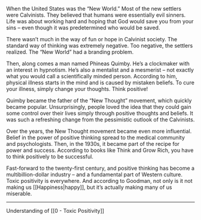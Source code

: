 When the United States was the “New World.” Most of the new settlers were Calvinists. They believed that humans were essentially evil sinners. Life was about working hard and hoping that God would save you from your sins – even though it was predetermined who would be saved. 

There wasn’t much in the way of fun or hope in Calvinist society. The standard way of thinking was extremely negative. Too negative, the settlers realized. The “New World” had a branding problem.

Then, along comes a man named Phineas Quimby. He’s a clockmaker with an interest in hypnotism. He’s also a mentalist and a mesmerist – not exactly what you would call a scientifically minded person. According to him, physical illness starts in the mind and is caused by mistaken beliefs. To cure your illness, simply change your thoughts. Think positive!

Quimby became the father of the “New Thought” movement, which quickly became popular. Unsurprisingly, people loved the idea that they could gain some control over their lives simply through positive thoughts and beliefs. It was such a refreshing change from the pessimistic outlook of the Calvinists.

Over the years, the New Thought movement became even more influential. Belief in the power of positive thinking spread to the medical community and psychologists. Then, in the 1930s, it became part of the recipe for power and success. According to books like Think and Grow Rich, you have to think positively to be successful.

Fast-forward to the twenty-first century, and positive thinking has become a multibillion-dollar industry – and a fundamental part of Western culture. Toxic positivity is everywhere. And according to Goodman, not only is it not making us [[Happiness|happy]], but it’s actually making many of us miserable.

---

Understanding of [[0 - Toxic Positivity]]